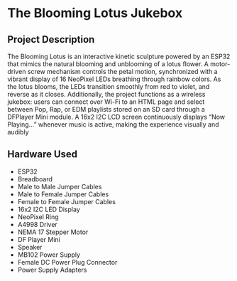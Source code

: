 # The Blooming Lotus Jukebox

## Project Description

The Blooming Lotus is an interactive kinetic sculpture powered by an ESP32 that mimics the natural blooming and unblooming of a lotus flower. A motor-driven screw mechanism controls the petal motion, synchronized with a vibrant display of 16 NeoPixel LEDs breathing through rainbow colors. As the lotus blooms, the LEDs transition smoothly from red to violet, and reverse as it closes. Additionally, the project functions as a wireless jukebox: users can connect over Wi-Fi to an HTML page and select between Pop, Rap, or EDM playlists stored on an SD card through a DFPlayer Mini module. A 16x2 I2C LCD screen continuously displays “Now Playing…” whenever music is active, making the experience visually and audibly 


## Hardware Used
- ESP32
- Breadboard
- Male to Male Jumper Cables
- Male to Female Jumper Cables
- Female to Female Jumper Cables
- 16x2 I2C LED Display
- NeoPixel Ring
- A4998 Driver
- NEMA 17 Stepper Motor
- DF Player Mini
- Speaker
- MB102 Power Supply
- Female DC Power Plug Connector
- Power Supply Adapters
